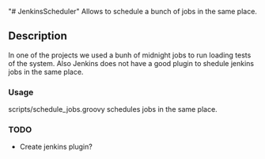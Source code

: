 "# JenkinsScheduler" 
Allows to schedule a bunch of jobs in the same place.

## Description
In one of the projects we used a bunh of midnight jobs to run loading tests of the system.
Also Jenkins does not have a good plugin to shedule jenkins jobs in the same place.

### Usage
scripts/schedule_jobs.groovy schedules jobs in the same place.

### TODO
- Create jenkins  plugin?


